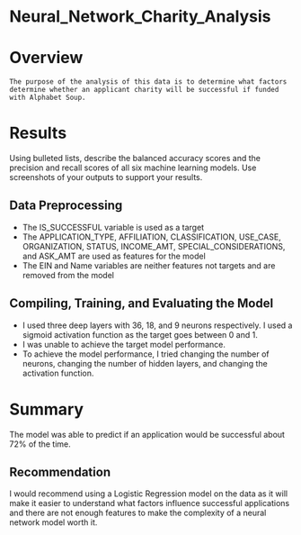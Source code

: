 # Neural_Network_Charity_Analysis

# Overview
	The purpose of the analysis of this data is to determine what factors determine whether an applicant charity will be successful if funded with Alphabet Soup.

# Results
Using bulleted lists, describe the balanced accuracy scores and the precision and recall scores of all six machine learning models. Use screenshots of your outputs to support your results.
## Data Preprocessing
-	The IS_SUCCESSFUL variable is used as a target
-	The APPLICATION_TYPE, AFFILIATION, CLASSIFICATION, USE_CASE, ORGANIZATION, STATUS, INCOME_AMT, SPECIAL_CONSIDERATIONS, and ASK_AMT are used as features for the model
-	The EIN and Name variables are neither features not targets and are removed from the model
## Compiling, Training, and Evaluating the Model
- I used three deep layers with 36, 18, and 9 neurons respectively. I used a sigmoid activation function as the target goes between 0 and 1. 
- I was unable to achieve the target model performance.
- To achieve the model performance, I tried changing the number of neurons, changing the number of hidden layers, and changing the activation function. 
# Summary
The model was able to predict if an application would be successful about 72% of the time. 
## Recommendation
I would recommend using a Logistic Regression model on the data as it will make it easier to understand what factors influence successful applications and there are not enough features to make the complexity of a neural network model worth it.
